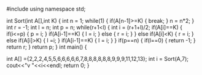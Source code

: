 #include <iostream>
using namespace std;

int Sort(int A[],int K)
{
  int n = 1;
  while(1)
  {
    if(A[n-1]>=K)
    {
      break;
    }
    n = n*2;
  }
  int r = -1;
  int l = n;
  int p = n;
  while(r+1<l)
  {
    int i = (r+1+l)/2;
    if(A[i]==K)
    {
      if(i<=p)
      {
        p = i;
      }
      if(A[i-1]==K)
      {
        l = i;
      }
      else
      {
        r = i;
      }
    }
    else if(A[i]<K)
    {
      r = i;
    }
    else if(A[i]>K)
    {
      l =i;
    }
    if(A[i-1]==K)
    {
      l = i;
    }
  }
  if(p==n)
  {
    if(l==0)
    {
      return -1;
    }
    return r;
  }
  return p;
}
int main()
{

  int A[] ={2,2,2,4,5,5,6,6,6,6,6,7,8,8,8,8,8,8,9,9,9,11,12,13};
  int i = Sort(A,7);
  cout<<"v "<<i<<endl;
  return 0;
}
